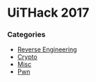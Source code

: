 # UiTHack 2017

### Categories
- [Reverse Engineering](./Reverse%20Engineering/)
- [Crypto](./Crypto/)
- [Misc](./Misc/)
- [Pwn](./Pwn/)
